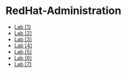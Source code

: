 # RedHat-Administration

- [Lab [1]](https://github.com/omarkhalil117/RedHat-Administration/blob/main/Lab%20%5B1%5D/Lab%20%5B1%5D.md) 
- [Lab [2]](https://github.com/omarkhalil117/RedHat-Administration/blob/main/Lab%20%5B2%5D/Lab%20%5B2%5D.md)
- [Lab [3]](https://github.com/omarkhalil117/RedHat-Administration/blob/main/Lab%20%5B3%5D/Lab%5B3%5D.md)
- [Lab [4]](https://github.com/omarkhalil117/RedHat-Administration/blob/main/Lab%20%5B4%5D/Lab%5B4%5D.md)
- [Lab [5]](https://github.com/omarkhalil117/RedHat-Administration/blob/main/Lab%20%5B5%5D/Lab%20%5B5%5D.md)
- [Lab [6]](https://github.com/omarkhalil117/RedHat-Administration/blob/main/Lab%20%5B6%5D/Lab%20%5B6%5D.md)
- [Lab [7]](https://github.com/omarkhalil117/RedHat-Administration/blob/main/Lab%20%5B7%5D/Lab%5B7%5D.md)


